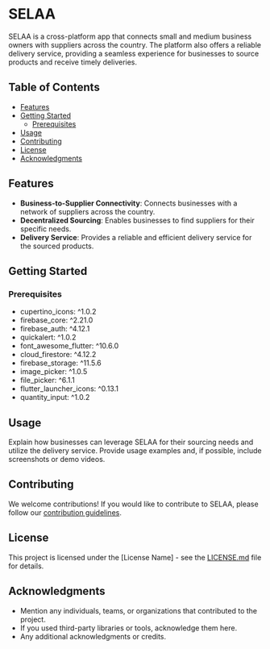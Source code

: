 # SELAA

SELAA is a cross-platform app that connects small and medium business owners with suppliers across the country. The platform also offers a reliable delivery service, providing a seamless experience for businesses to source products and receive timely deliveries.

## Table of Contents

- [Features](#features)
- [Getting Started](#getting-started)
  - [Prerequisites](#prerequisites)
- [Usage](#usage)
- [Contributing](#contributing)
- [License](#license)
- [Acknowledgments](#acknowledgments)

## Features

- **Business-to-Supplier Connectivity**: Connects businesses with a network of suppliers across the country.
- **Decentralized Sourcing**: Enables businesses to find suppliers for their specific needs.
- **Delivery Service**: Provides a reliable and efficient delivery service for the sourced products.

## Getting Started

### Prerequisites

  -  cupertino_icons: ^1.0.2
  -  firebase_core: ^2.21.0
  -  firebase_auth: ^4.12.1
  -  quickalert: ^1.0.2
  -  font_awesome_flutter: ^10.6.0
  -  cloud_firestore: ^4.12.2
  -  firebase_storage: ^11.5.6
  -  image_picker: ^1.0.5
  -  file_picker: ^6.1.1
  -  flutter_launcher_icons: ^0.13.1
  -  quantity_input: ^1.0.2

## Usage

Explain how businesses can leverage SELAA for their sourcing needs and utilize the delivery service. Provide usage examples and, if possible, include screenshots or demo videos.

## Contributing

We welcome contributions! If you would like to contribute to SELAA, please follow our [contribution guidelines](CONTRIBUTING.md).

## License

This project is licensed under the [License Name] - see the [LICENSE.md](LICENSE.md) file for details.

## Acknowledgments

- Mention any individuals, teams, or organizations that contributed to the project.
- If you used third-party libraries or tools, acknowledge them here.
- Any additional acknowledgments or credits.

